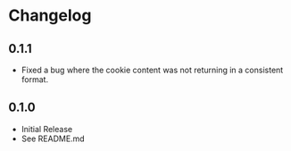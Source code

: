 # Changelog

## 0.1.1

* Fixed a bug where the cookie content was not returning in a consistent format.

## 0.1.0

* Initial Release
* See README.md